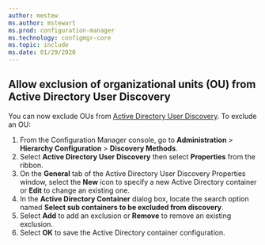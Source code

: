 ```yaml
---
author: mestew
ms.author: mstewart
ms.prod: configuration-manager
ms.technology: configmgr-core
ms.topic: include
ms.date: 01/29/2020
---
```

## <a name="bkmk_disco"></a> Allow exclusion of organizational units (OU) from Active Directory User Discovery 
<!--5193509-->
You can now exclude OUs from [Active Directory User Discovery](../../../../servers/deploy/configure/configure-discovery-methods.md#bkmk_config-adud). To exclude an OU:

1. From the Configuration Manager console, go to **Administration** > **Hierarchy Configuration** > **Discovery Methods**.
1. Select **Active Directory User Discovery** then select **Properties** from the ribbon.
1. On the **General** tab of the Active Directory User Discovery Properties window, select the **New** icon to specify a new Active Directory container or **Edit** to change an existing one.
1. In the **Active Directory Container** dialog box, locate the search option named **Select sub containers to be excluded from discovery**.
1. Select **Add** to add an exclusion or **Remove** to remove an existing exclusion.
1. Select **OK** to save the Active Directory container configuration.
